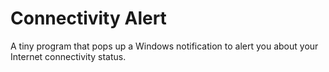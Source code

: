 # Connectivity Alert

A tiny program that pops up a Windows notification to alert you about your Internet connectivity status.